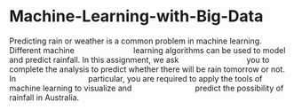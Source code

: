 # Machine-Learning-with-Big-Data
Predicting rain or weather is a common problem in machine learning. Different machine                           learning algorithms can be used to model and predict rainfall. In this assignment, we ask                               you to complete the analysis to predict whether there will be rain tomorrow or not. In                                 particular, you are required to apply the tools of machine learning to visualize and                             predict the possibility of rainfall in Australia.  
